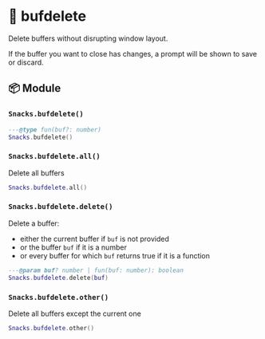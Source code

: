 # 🍿 bufdelete

Delete buffers without disrupting window layout.

If the buffer you want to close has changes,
a prompt will be shown to save or discard.

<!-- docgen -->

## 📦 Module

### `Snacks.bufdelete()`

```lua
---@type fun(buf?: number)
Snacks.bufdelete()
```

### `Snacks.bufdelete.all()`

Delete all buffers

```lua
Snacks.bufdelete.all()
```

### `Snacks.bufdelete.delete()`

Delete a buffer:
- either the current buffer if `buf` is not provided
- or the buffer `buf` if it is a number
- or every buffer for which `buf` returns true if it is a function

```lua
---@param buf? number | fun(buf: number): boolean
Snacks.bufdelete.delete(buf)
```

### `Snacks.bufdelete.other()`

Delete all buffers except the current one

```lua
Snacks.bufdelete.other()
```
